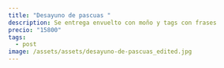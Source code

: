 ```yaml
---
title: "Desayuno de pascuas "
description: Se entrega envuelto con moño y tags con frases
precio: "15800"
tags:
  - post
image: /assets/assets/desayuno-de-pascuas_edited.jpg
---
```


